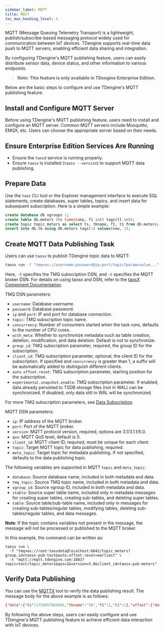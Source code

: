 ```yaml
---
sidebar_label: MQTT
title: MQTT
toc_max_heading_level: 4
---
```

MQTT (Message Queuing Telemetry Transport) is a lightweight, publish/subscribe-based messaging protocol widely used for communication between IoT devices. TDengine supports real-time data push to MQTT servers, enabling efficient data sharing and integration.

By configuring TDengine's MQTT publishing feature, users can easily distribute sensor data, device status, and other information to various endpoints.

> **Note: This feature is only available in TDengine Enterprise Edition.**

Below are the basic steps to configure and use TDengine's MQTT publishing feature:

## Install and Configure MQTT Server

Before using TDengine's MQTT publishing feature, users need to install and configure an MQTT server. Common MQTT servers include Mosquitto, EMQX, etc. Users can choose the appropriate server based on their needs.

## Ensure Enterprise Edition Services Are Running

- Ensure the `taosd` service is running properly.
- Ensure `taosx` is installed (`taosx --version`) to support MQTT data publishing.

## Prepare Data

Use the `taos` CLI tool or the Explorer management interface to execute SQL statements, create databases, super tables, topics, and insert data for subsequent subscription. Here is a simple example:

```sql
create database db vgroups 1;
create table db.meters (ts timestamp, f1 int) tags(t1 int);
create topic topic_meters as select ts, tbname, f1, t1 from db.meters;
insert into db.tb using db.meters tags(1) values(now, 1);
```

## Create MQTT Data Publishing Task

Users can use `taosx` to publish TDengine topic data to MQTT:

```bash
taosx run -f "tmq+ws://username:password@ip:port/topic?param=value..." -t "mqtt://ip:port?param=value..."
```

Here, `-f` specifies the TMQ subscription DSN, and `-t` specifies the MQTT broker DSN. For details on using taosx and DSN, refer to the [taosX Component Documentation](../../14-references/04-taosx.md).

TMQ DSN parameters:

- `username`: Database username.
- `password`: Database password.
- `ip` and `port`: IP and port for database connection.
- `topic`: TMQ subscription topic name.
- `concurrency`: Number of consumers started when the task runs, defaults to the number of CPU cores.
- `with_meta`: Whether to synchronize metadata such as table creation, deletion, modification, and data deletion. Default is not to synchronize.
- `group_id`: TMQ subscription parameter, required, the group ID for the subscription.
- `client_id`: TMQ subscription parameter, optional, the client ID for the subscription. If specified and `concurrency` is greater than 1, a suffix will be automatically added to distinguish different clients.
- `auto.offset.reset`: TMQ subscription parameter, starting position for the subscription.
- `experimental.snapshot.enable`: TMQ subscription parameter. If enabled, data already persisted to TSDB storage files (not in WAL) can be synchronized. If disabled, only data still in WAL will be synchronized.

For more TMQ subscription parameters, see [Data Subscription](../../07-develop/07-tmq.md).

MQTT DSN parameters:

- `ip`: IP address of the MQTT broker.
- `port`: Port of the MQTT broker.
- `version`: MQTT protocol version, required, options are 3.1/3.1.1/5.0.
- `qos`: MQTT QoS level, default is 0.
- `client_id`: MQTT client ID, required, must be unique for each client.
- `topic`: Target MQTT topic for data publishing, required.
- `meta_topic`: Target topic for metadata publishing. If not specified, defaults to the data publishing topic.

The following variables are supported in MQTT `topic` and `meta_topic`:

- `database`: Source database name, included in both metadata and data.
- `tmq_topic`: Source TMQ topic name, included in both metadata and data.
- `vgroup_id`: Source vgroup ID, included in both metadata and data.
- `stable`: Source super table name, included only in metadata messages for creating super tables, creating sub-tables, and deleting super tables.
- `table`: Source table/sub-table name, included only in messages for creating sub-tables/regular tables, modifying tables, deleting sub-tables/regular tables, and data messages.

**Note**: If the topic contains variables not present in the message, the message will not be processed or published to the MQTT broker.

In this example, the command can be written as:

```shell
taosx run \
  -f "tmq+ws://root:taosdata@localhost:6041/topic_meters?group.id=taosx-pub-test&auto.offset.reset=earliest" \
  -t "mqtt://mqtt.tdengine.com:1883?topic=test/topic_meters&qos=1&version=5.0&client_id=taosx-pub-meters"
```

## Verify Data Publishing

You can use the [MQTTX](https://github.com/emqx/MQTTX) tool to verify the data publishing result. The message body for the above example is as follows:

```json
{"data":{"ts":1756957064991,"tbname":"tb","f1":1,"t1":1},"offset":{"database":"db","topic":"topic_meters","vgroupId":2,"offset":8}}
```

By following the above steps, users can easily configure and use TDengine's MQTT publishing feature to achieve efficient data interaction with IoT devices.
